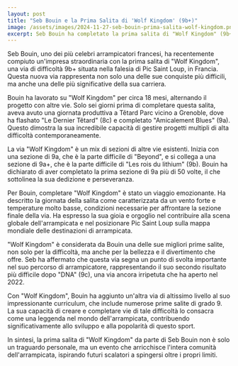 ```yaml
---
layout: post
title: "Seb Bouin e la Prima Salita di 'Wolf Kingdom' (9b+)"
image: /assets/images/2024-11-27-seb-bouin-prima-salita-wolf-kingdom.png
excerpt: Seb Bouin ha completato la prima salita di "Wolf Kingdom" (9b+), una delle sue conquiste più difficili e significative, arricchendo la comunità dell'arrampicata.
---
```

Seb Bouin, uno dei più celebri arrampicatori francesi, ha recentemente compiuto un'impresa straordinaria con la prima salita di "Wolf Kingdom", una via di difficoltà 9b+ situata nella falesia di Pic Saint Loup, in Francia. Questa nuova via rappresenta non solo una delle sue conquiste più difficili, ma anche una delle più significative della sua carriera.

Bouin ha lavorato su "Wolf Kingdom" per circa 18 mesi, alternando il progetto con altre vie. Solo sei giorni prima di completare questa salita, aveva avuto una giornata produttiva a Têtard Parc vicino a Grenoble, dove ha flashato "Le Dernier Têtard" (8c) e completato "Amicalement Blues" (9a). Questo dimostra la sua incredibile capacità di gestire progetti multipli di alta difficoltà contemporaneamente.

La via "Wolf Kingdom" è un mix di sezioni di altre vie esistenti. Inizia con una sezione di 9a, che è la parte difficile di "Beyond", e si collega a una sezione di 9a+, che è la parte difficile di "Les rois du lithium" (9b). Bouin ha dichiarato di aver completato la prima sezione di 9a più di 50 volte, il che sottolinea la sua dedizione e perseveranza.

Per Bouin, completare "Wolf Kingdom" è stato un viaggio emozionante. Ha descritto la giornata della salita come caratterizzata da un vento forte e temperature molto basse, condizioni necessarie per affrontare la sezione finale della via. Ha espresso la sua gioia e orgoglio nel contribuire alla scena globale dell'arrampicata e nel posizionare Pic Saint Loup sulla mappa mondiale delle destinazioni di arrampicata.

"Wolf Kingdom" è considerata da Bouin una delle sue migliori prime salite, non solo per la difficoltà, ma anche per la bellezza e il divertimento che offre. Seb ha affermato che questa via segna un punto di svolta importante nel suo percorso di arrampicatore, rappresentando il suo secondo risultato più difficile dopo "DNA" (9c), una via ancora irripetuta che ha aperto nel 2022.

Con "Wolf Kingdom", Bouin ha aggiunto un'altra via di altissimo livello al suo impressionante curriculum, che include numerose prime salite di grado 9. La sua capacità di creare e completare vie di tale difficoltà lo consacra come una leggenda nel mondo dell'arrampicata, contribuendo significativamente allo sviluppo e alla popolarità di questo sport.

In sintesi, la prima salita di "Wolf Kingdom" da parte di Seb Bouin non è solo un traguardo personale, ma un evento che arricchisce l'intera comunità dell'arrampicata, ispirando futuri scalatori a spingersi oltre i propri limiti.